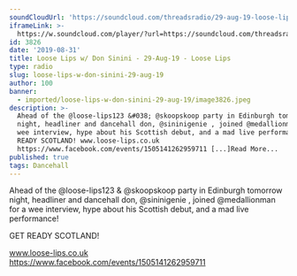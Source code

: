 ```yaml
---
soundCloudUrl: 'https://soundcloud.com/threadsradio/29-aug-19-loose-lips-w-don-sinini'
iframeLink: >-
  https://w.soundcloud.com/player/?url=https://soundcloud.com/threadsradio/29-aug-19-loose-lips-w-don-sinini&color=00aabb&auto_play=false&hide_related=false&show_comments=true&show_user=true&show_reposts=false
id: 3826
date: '2019-08-31'
title: Loose Lips w/ Don Sinini - 29-Aug-19 - Loose Lips
type: radio
slug: loose-lips-w-don-sinini-29-aug-19
author: 100
banner:
  - imported/loose-lips-w-don-sinini-29-aug-19/image3826.jpeg
description: >-
  Ahead of the @loose-lips123 &#038; @skoopskoop party in Edinburgh tomorrow
  night, headliner and dancehall don, @sininigenie , joined @medallionman for a
  wee interview, hype about his Scottish debut, and a mad live performance! GET
  READY SCOTLAND! www.loose-lips.co.uk
  https://www.facebook.com/events/1505141262959711 [...]Read More...
published: true
tags: Dancehall
---
```

Ahead of the @loose-lips123 & @skoopskoop party in Edinburgh tomorrow night, headliner and dancehall don, @sininigenie , joined @medallionman for a wee interview, hype about his Scottish debut, and a mad live performance!

GET READY SCOTLAND!

www.loose-lips.co.uk  
https://www.facebook.com/events/1505141262959711